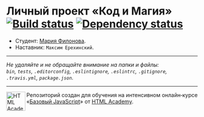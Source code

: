 # Личный проект «Код и Магия» [![Build status][travis-image]][travis-url] [![Dependency status][dependency-image]][dependency-url]

* Студент: [Мария Филонова](https://up.htmlacademy.ru/javascript/7/user/154329).
* Наставник: `Максим Ерехинский`.

---

_Не удаляйте и не обращайте внимание на папки и файлы:_<br>
_`bin`, `tests`, `.editorconfig`, `.eslintignore`, `.eslintrc`, `.gitignore`, `.travis.yml`, `package.json`._

---

<a href="https://htmlacademy.ru/intensive/javascript"><img align="left" width="50" height="50" title="HTML Academy" src="https://up.htmlacademy.ru/static/img/intensive/javascript/logo-for-github.svg"></a>

Репозиторий создан для обучения на интенсивном онлайн‑курсе «[Базовый JavaScript](https://htmlacademy.ru/intensive/javascript)» от [HTML Academy](https://htmlacademy.ru).

[travis-image]: https://travis-ci.org/htmlacademy-javascript/154329-code-and-magick.svg?branch=master
[travis-url]: https://travis-ci.org/htmlacademy-javascript/154329-code-and-magick
[dependency-image]: https://david-dm.org/htmlacademy-javascript/154329-code-and-magick.svg?style=flat-square
[dependency-url]: https://david-dm.org/htmlacademy-javascript/154329-code-and-magick

